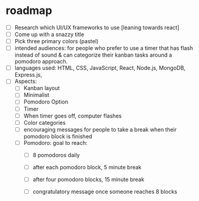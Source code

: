 # roadmap

- [ ] Research which UI/UX frameworks to use [leaning towards react]
- [ ] Come up with a snazzy title
- [ ] Pick three primary colors (pastel)
- [ ] intended audiences: for people who prefer to use a timer that has flash instead of sound & can categorize their kanban tasks around a pomodoro approach. 
- [ ] languages used: HTML, CSS, JavaScript, React, Node.js, MongoDB, Express.js, 
- [ ] Aspects: 
    - [ ] Kanban layout
    - [ ] Minimalist
    - [ ] Pomodoro Option
    - [ ] Timer
    - [ ] When timer goes off, computer flashes
    - [ ] Color categories
    - [ ] encouraging messages for people to take a break when their pomodoro block is finished
    - [ ] Pomodoro: goal to reach: 
        - [ ] 8 pomodoros daily
        - [ ] after each pomodoro block, 5 minute break
        - [ ] after four pomodoro blocks, 15 minute break
        - [ ] congratulatory message once someone reaches 8 blocks

